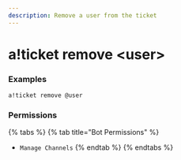 ```yaml
---
description: Remove a user from the ticket
---
```


# a!ticket remove &lt;user&gt;

### Examples

```text
a!ticket remove @user
```

### Permissions

{% tabs %}
{% tab title="Bot Permissions" %}
* `Manage Channels`
{% endtab %}
{% endtabs %}

